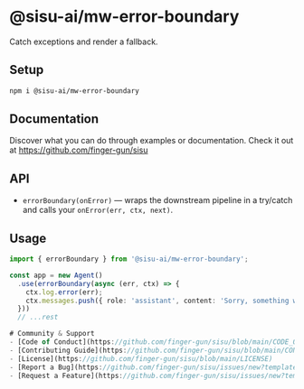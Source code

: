 # @sisu-ai/mw-error-boundary

Catch exceptions and render a fallback.

## Setup
```bash
npm i @sisu-ai/mw-error-boundary
```

## Documentation
Discover what you can do through examples or documentation. Check it out at https://github.com/finger-gun/sisu

## API
- `errorBoundary(onError)` — wraps the downstream pipeline in a try/catch and calls your `onError(err, ctx, next)`.

## Usage
```ts
import { errorBoundary } from '@sisu-ai/mw-error-boundary';

const app = new Agent()
  .use(errorBoundary(async (err, ctx) => {
    ctx.log.error(err);
    ctx.messages.push({ role: 'assistant', content: 'Sorry, something went wrong.' });
  }))
  // ...rest

# Community & Support
- [Code of Conduct](https://github.com/finger-gun/sisu/blob/main/CODE_OF_CONDUCT.md)
- [Contributing Guide](https://github.com/finger-gun/sisu/blob/main/CONTRIBUTING.md)
- [License](https://github.com/finger-gun/sisu/blob/main/LICENSE)
- [Report a Bug](https://github.com/finger-gun/sisu/issues/new?template=bug_report.md)
- [Request a Feature](https://github.com/finger-gun/sisu/issues/new?template=feature_request.md)
```
